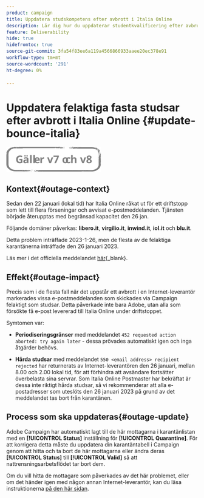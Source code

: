 ```yaml
---
product: campaign
title: Uppdatera studskompetens efter avbrott i Italia Online
description: Lär dig hur du uppdaterar studentkvalificering efter avbrott i Italia Online
feature: Deliverability
hide: true
hidefromtoc: true
source-git-commit: 3fa54f83ee6a119a4566866933aaee20ec378e91
workflow-type: tm+mt
source-wordcount: '291'
ht-degree: 0%

---
```


# Uppdatera felaktiga fasta studsar efter avbrott i Italia Online {#update-bounce-italia}

![](../../assets/common.svg)

## Kontext{#outage-context}

Sedan den 22 januari (lokal tid) har Italia Online råkat ut för ett driftstopp som lett till flera förseningar och avvisat e-postmeddelanden. Tjänsten började återupptas med begränsad kapacitet den 26 jan.

Följande domäner påverkas: **libero.it**, **virgilio.it**, **inwind.it**, **iol.it** och **blu.it**.

Detta problem inträffade 2023-1-26, men de flesta av de felaktiga karantänerna inträffade den 26 januari 2023.

Läs mer i det officiella meddelandet [här](https://tecnologia.libero.it/avviato-il-ritorno-online-di-libero-mail-e-virgilio-mail-66832){_blank}.


## Effekt{#outage-impact}

Precis som i de flesta fall när det uppstår ett avbrott i en Internet-leverantör markerades vissa e-postmeddelanden som skickades via Campaign felaktigt som studsar. Detta påverkade inte bara Adobe, utan alla som försökte få e-post levererad till Italia Online under driftstoppet.

Symtomen var:

* **Periodiseringsgränser** med meddelandet `452 requested action aborted: try again later` - dessa prövades automatiskt igen och inga åtgärder behövs.

* **Hårda studsar** med meddelandet `550 <email address> recipient rejected` har returnerats av Internet-leverantören den 26 januari, mellan 8.00 och 2.00 lokal tid, för att förhindra att avsändare fortsätter överbelasta sina servrar. Som Italia Online Postmaster har bekräftat är dessa inte riktigt hårda studsar, så vi rekommenderar att alla e-postadresser som uteslöts den 26 januari 2023 på grund av det meddelandet tas bort från karantänen.

## Process som ska uppdateras{#outage-update}

Adobe Campaign har automatiskt lagt till de här mottagarna i karantänlistan med en **[!UICONTROL Status]** inställning för **[!UICONTROL Quarantine]**. För att korrigera detta måste du uppdatera din karantäntabell i Campaign genom att hitta och ta bort de här mottagarna eller ändra deras **[!UICONTROL Status]** till **[!UICONTROL Valid]** så att nattrensningsarbetsflödet tar bort dem.

Om du vill hitta de mottagare som påverkades av det här problemet, eller om det händer igen med någon annan Internet-leverantör, kan du läsa instruktionerna [på den här sidan](../../delivery/using/understanding-quarantine-management.md#unquarantine-bulk).
